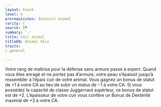 ```yaml
---
layout: block
level: 6
prerequisites: Instinct animal
rarity: C
source: ??
summary: '-'
title: Cuir animal
titleEN: Animal Skin
traits:
- general

---
```


<p>Votre rang de maîtrise pour la défense sans armure passe à expert. Quand vous êtes enragé et ne portez pas d’armure, votre peau s’épaissit jusqu’à ressembler à l’épais cuir de votre animal. Vous gagnez un bonus de statut de +1 à votre CA au lieu de subir un malus de −1 à votre CA. Si vous possédez la capacité de classe Juggernaut supérieur, ce bonus de statut est de +2. L’épaisseur de votre cuir vous confère un Bonus de Dextérité maximal de +3 à votre CA.</p>